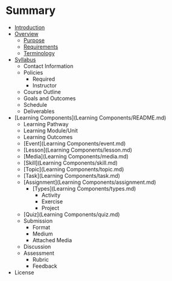 # Summary

* [Introduction](README.md)
* [Overview](Overview/README.md)
   * [Purpose](Overview/purpose.md)
   * [Requirements](Overview/requirements.md)
   * [Terminology](Overview/terminology.md)
* [Syllabus](Syllabus/README.md)
   * Contact Information
   * Policies
       * Required
       * Instructor
   * Course Outline
   * Goals and Outcomes
   * Schedule
   * Deliverables
* [Learning Components](Learning Components/README.md)
   * Learning Pathway
   * Learning Module/Unit
   * Learning Outcomes
   * [Event](Learning Components/event.md)
   * [Lesson](Learning Components/lesson.md)
   * [Media](Learning Components/media.md)
   * [Skill](Learning Components/skill.md)
   * [Topic](Learning Components/topic.md)
   * [Task](Learning Components/task.md)
   * [Assignment](Learning Components/assignment.md)
       * [Types](Learning Components/types.md)
           * Activity
           * Exercise
           * Project
   * [Quiz](Learning Components/quiz.md)
   * Submission
       * Format
       * Medium
       * Attached Media
   * Discussion
   * Assessment
       * Rubric
       * Feedback
* License

